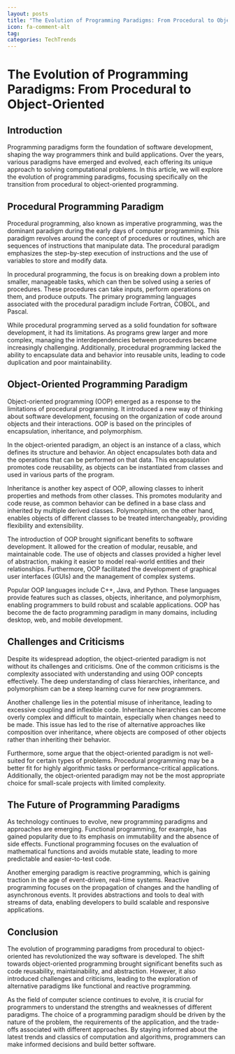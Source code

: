 ```yaml
---
layout: posts
title: "The Evolution of Programming Paradigms: From Procedural to ObjectOriented"
icon: fa-comment-alt
tag:
categories: TechTrends
---
```



# The Evolution of Programming Paradigms: From Procedural to Object-Oriented

## Introduction

Programming paradigms form the foundation of software development, shaping the way programmers think and build applications. Over the years, various paradigms have emerged and evolved, each offering its unique approach to solving computational problems. In this article, we will explore the evolution of programming paradigms, focusing specifically on the transition from procedural to object-oriented programming.

## Procedural Programming Paradigm

Procedural programming, also known as imperative programming, was the dominant paradigm during the early days of computer programming. This paradigm revolves around the concept of procedures or routines, which are sequences of instructions that manipulate data. The procedural paradigm emphasizes the step-by-step execution of instructions and the use of variables to store and modify data.

In procedural programming, the focus is on breaking down a problem into smaller, manageable tasks, which can then be solved using a series of procedures. These procedures can take inputs, perform operations on them, and produce outputs. The primary programming languages associated with the procedural paradigm include Fortran, COBOL, and Pascal.

While procedural programming served as a solid foundation for software development, it had its limitations. As programs grew larger and more complex, managing the interdependencies between procedures became increasingly challenging. Additionally, procedural programming lacked the ability to encapsulate data and behavior into reusable units, leading to code duplication and poor maintainability.

## Object-Oriented Programming Paradigm

Object-oriented programming (OOP) emerged as a response to the limitations of procedural programming. It introduced a new way of thinking about software development, focusing on the organization of code around objects and their interactions. OOP is based on the principles of encapsulation, inheritance, and polymorphism.

In the object-oriented paradigm, an object is an instance of a class, which defines its structure and behavior. An object encapsulates both data and the operations that can be performed on that data. This encapsulation promotes code reusability, as objects can be instantiated from classes and used in various parts of the program.

Inheritance is another key aspect of OOP, allowing classes to inherit properties and methods from other classes. This promotes modularity and code reuse, as common behavior can be defined in a base class and inherited by multiple derived classes. Polymorphism, on the other hand, enables objects of different classes to be treated interchangeably, providing flexibility and extensibility.

The introduction of OOP brought significant benefits to software development. It allowed for the creation of modular, reusable, and maintainable code. The use of objects and classes provided a higher level of abstraction, making it easier to model real-world entities and their relationships. Furthermore, OOP facilitated the development of graphical user interfaces (GUIs) and the management of complex systems.

Popular OOP languages include C++, Java, and Python. These languages provide features such as classes, objects, inheritance, and polymorphism, enabling programmers to build robust and scalable applications. OOP has become the de facto programming paradigm in many domains, including desktop, web, and mobile development.

## Challenges and Criticisms

Despite its widespread adoption, the object-oriented paradigm is not without its challenges and criticisms. One of the common criticisms is the complexity associated with understanding and using OOP concepts effectively. The deep understanding of class hierarchies, inheritance, and polymorphism can be a steep learning curve for new programmers.

Another challenge lies in the potential misuse of inheritance, leading to excessive coupling and inflexible code. Inheritance hierarchies can become overly complex and difficult to maintain, especially when changes need to be made. This issue has led to the rise of alternative approaches like composition over inheritance, where objects are composed of other objects rather than inheriting their behavior.

Furthermore, some argue that the object-oriented paradigm is not well-suited for certain types of problems. Procedural programming may be a better fit for highly algorithmic tasks or performance-critical applications. Additionally, the object-oriented paradigm may not be the most appropriate choice for small-scale projects with limited complexity.

## The Future of Programming Paradigms

As technology continues to evolve, new programming paradigms and approaches are emerging. Functional programming, for example, has gained popularity due to its emphasis on immutability and the absence of side effects. Functional programming focuses on the evaluation of mathematical functions and avoids mutable state, leading to more predictable and easier-to-test code.

Another emerging paradigm is reactive programming, which is gaining traction in the age of event-driven, real-time systems. Reactive programming focuses on the propagation of changes and the handling of asynchronous events. It provides abstractions and tools to deal with streams of data, enabling developers to build scalable and responsive applications.

## Conclusion

The evolution of programming paradigms from procedural to object-oriented has revolutionized the way software is developed. The shift towards object-oriented programming brought significant benefits such as code reusability, maintainability, and abstraction. However, it also introduced challenges and criticisms, leading to the exploration of alternative paradigms like functional and reactive programming.

As the field of computer science continues to evolve, it is crucial for programmers to understand the strengths and weaknesses of different paradigms. The choice of a programming paradigm should be driven by the nature of the problem, the requirements of the application, and the trade-offs associated with different approaches. By staying informed about the latest trends and classics of computation and algorithms, programmers can make informed decisions and build better software.
